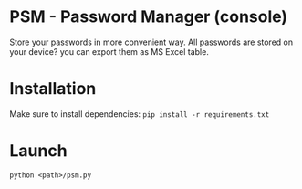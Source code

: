 # PSM - Password Manager (console)

Store your passwords in more convenient way. All passwords are stored on your device? you can export them as MS Excel table.

# Installation

Make sure to install dependencies:
`pip install -r requirements.txt`

# Launch

```
python <path>/psm.py
```